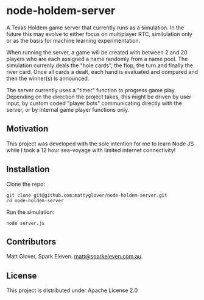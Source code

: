 # node-holdem-server

A Texas Holdem game server that currently runs as a simulation. In the future this may evolve to either focus on multiplayer RTC, similulation only or as the basis for machine learning experimentation.

When running the server, a game will be created with between 2 and 20 players who are each assigned a name randomly from a name pool. The simulation currenly deals the "hole cards", the flop, the turn and finally the river card. Once all cards a dealt, each hand is evaluated and compared and then the winner(s) is announced.

The server currently uses a "timer" function to progress game play. Depending on the direction the project takes, this might be driven by user input, by custom coded "player bots" communicating directly with the server, or by internal game player functions only.

## Motivation

This project was developed with the sole intention for me to learn Node JS while I took a 12 hour sea-voyage with limited internet connectivity!


## Installation

Clone the repo:
```
git clone git@github.com:mattyglover/node-holdem-server.git
cd node-holdem-server
```

Run the simulation:
```
node server.js
```


## Contributors

Matt Glover, Spark Eleven. matt@sparkeleven.com.au.


## License

This project is distributed under Apache License 2.0